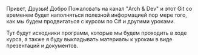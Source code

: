 Привет, Друзья!
Добро Пожаловать на канал "Arch & Dev" и этот Git со временем будет  наполняться полезной информацией пор мере того, как мы будем продвигаться с курсом по C# и другими уроками.

Тут будут исходники программ, которые мы будем проходить в ходе курса, а также я буду выкладывать материалы к урокам в виде презентаций и документов.

